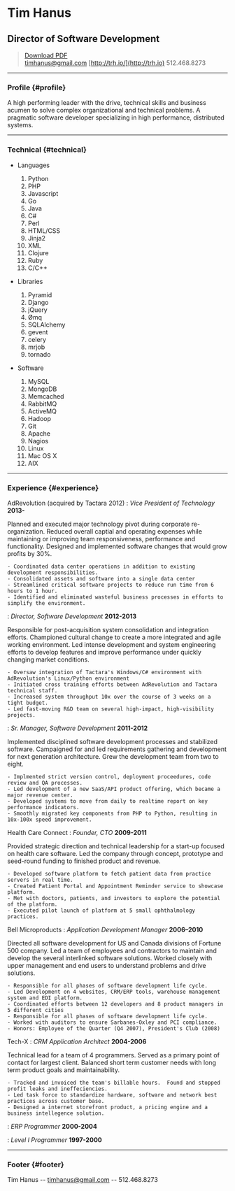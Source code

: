 # Tim Hanus
## Director of Software Development

> [Download PDF](resume.pdf)  
> [timhanus@gmail.com](timhanus@gmail.com)
> [http://trh.io/](http://trh.io)
> 512.468.8273

------

### Profile {#profile}
A high performing leader with the drive, technical skills and business acumen to solve complex organizational and technical problems.  A pragmatic software developer specializing in high performance, distributed systems.   

------

### Technical {#technical}

* Languages
	1. Python
	1. PHP
	1. Javascript
	1. Go
	1. Java
	1. C#
	1. Perl
	1. HTML/CSS
	1. Jinja2
	1. XML
	1. Clojure
	1. Ruby
	1. C/C++

* Libraries
	1. Pyramid
	1. Django 
	1. jQuery
	1. Ømq
	1. SQLAlchemy
	1. gevent
	1. celery
	1. mrjob
	1. tornado

* Software
	1. MySQL
	1. MongoDB
	1. Memcached
	1. RabbitMQ
	1. ActiveMQ
	1. Hadoop
	1. Git
	1. Apache
	1. Nagios
	1. Linux
	1. Mac OS X
	1. AIX


------

### Experience {#experience}

AdRevolution (acquired by Tactara 2012)
: *Vice President of Technology*
  __2013-__

  Planned and executed major technology pivot during corporate re-organization.  Reduced overall captial and operating expenses while maintaining or improving team responsiveness, performance and functionality. Designed and implemented software changes that would grow profits by 30%.

  	- Coordinated data center operations in addition to existing development responsibilities.
  	- Consolidated assets and software into a single data center
  	- Streamlined critical software projects to reduce run time from 6 hours to 1 hour.
  	- Identified and eliminated wasteful business processes in efforts to simplify the environment.


: *Director, Software Development* 
  __2012-2013__

  Responsible for post-acquisition system consolidation and integration efforts.  Championed cultural change to create a more integrated and agile working environment.  Led intense development and system engineering efforts to develop features and improve performance under quickly changing market conditions.

  	- Oversaw integration of Tactara's Windows/C# environment with AdRevolution's Linux/Python environment
  	- Initiated cross training efforts between AdRevolution and Tactara technical staff.
  	- Increased system throughput 10x over the course of 3 weeks on a tight budget.
  	- Led fast-moving R&D team on several high-impact, high-visibility projects.


: *Sr. Manager, Software Development* 
  __2011-2012__

  Implemented disciplined software development processes and stabilized software.  Campaigned for and led requirements gathering and development for next generation architecture.  Grew the development team from two to eight.

	- Implmented strict version control, deployment proceedures, code review and QA processes.
    - Led development of a new SaaS/API product offering, which became a major revenue center.
    - Developed systems to move from daily to realtime report on key performance indicators.
    - Smoothly migrated key components from PHP to Python, resulting in 10x-100x speed improvement.


Health Care Connect
: *Founder, CTO* 
  __2009-2011__

  Provided strategic direction and technical leadership for a start-up focused on health care software.  Led the company through concept, prototype and seed-round funding to finished product and revenue.

	- Developed software platform to fetch patient data from practice servers in real time.
	- Created Patient Portal and Appointment Reminder service to showcase platform.
	- Met with doctors, patients, and investors to explore the potential of the platform.  
	- Executed pilot launch of platform at 5 small ophthalmology practices.



Bell Microproducts
: *Application Development Manager*
  __2006–2010__

  Directed all software development for US and Canada divisions of Fortune 500 company.  Led a team of employees and contractors to maintain and develop the several interlinked software solutions.  Worked closely with upper management and end users to understand problems and drive solutions.

	- Responsible for all phases of software development life cycle.
	- Led Development on 4 websites, CRM/ERP tools, warehouse management system and EDI platform.  
	- Coordinated efforts between 12 developers and 8 product managers in 5 different cities
	- Responsible for all phases of software development life cycle.
	- Worked with auditors to ensure Sarbanes-Oxley and PCI compliance.
	- Honors: Employee of the Quarter (Q4 2007), President's Club (2008)


Tech-X
: *CRM Application Architect* 
  __2004-2006__

  Technical lead for a team of 4 programmers.  Served as a primary point of contact for largest 
  client.  Balanced short term customer needs with long term product goals and maintainability.

	- Tracked and invoiced the team's billable hours.  Found and stopped profit leaks and ineffeciencies.   
	- Led task force to standardize hardware, software and network best practices across customer base.
	- Designed a internet storefront product, a pricing engine and a business intellegence solution.

: *ERP Programmer* 
  __2000-2004__

: *Level I Programmer* 
  __1997-2000__


------

### Footer {#footer}

Tim Hanus -- [timhanus@gmail.com](timhanus@gmail.com) -- 512.468.8273
